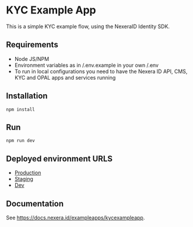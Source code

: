 # KYC Example App

This is a simple KYC example flow, using the NexeraID Identity SDK.

## Requirements

- Node JS/NPM
- Environment variables as in /.env.example in your own /.env
- To run in local configurations you need to have the Nexera ID API, CMS, KYC and OPAL apps and services running

## Installation

`npm install`

## Run

`npm run dev`

## Deployed environment URLS

- [Production](https://kyc-example.nexera.id/)
- [Staging](https://kyc-example-staging.nexera.id/)
- [Dev](https://kyc-example-dev.nexera.id/)

## Documentation

See <https://docs.nexera.id/exampleapps/kycexampleapp>.
